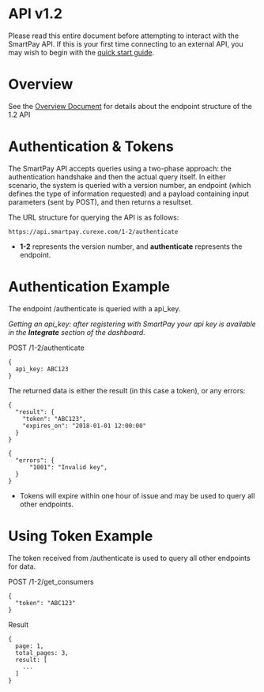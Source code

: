 # API v1.2

Please read this entire document before attempting to interact with the SmartPay API. If this is your first time connecting to an external API, you may wish to begin with the [quick start guide](quickstart/tutorial.md).

# Overview

See the [Overview Document](overview.md) for details about the endpoint structure of the 1.2 API

# Authentication & Tokens

The SmartPay API accepts queries using a two-phase approach: the authentication handshake and then the actual query itself. In either scenario, the system is queried with a version number, an endpoint (which defines the type of information requested) and a payload containing input parameters (sent by POST), and then returns a resultset.

The URL structure for querying the API is as follows:

```
https://api.smartpay.curexe.com/1-2/authenticate
```

* <b>1-2</b> represents the version number, and <b>authenticate</b> represents the endpoint.

# Authentication Example

The endpoint /authenticate is queried with a api_key.  

<i>Getting an api_key: after registering with SmartPay your api key is available in the <b>Integrate</b> section of the dashboard.</i>

POST /1-2/authenticate
```
{
  api_key: ABC123
}
```

The returned data is either the result (in this case a token), or any errors:

```
{
  "result": {
    "token": "ABC123",
    "expires_on": "2018-01-01 12:00:00"
  }
}
```

```
{
  "errors": {
      "1001": "Invalid key",
  }
}
```

* Tokens will expire within one hour of issue and may be used to query all other endpoints.

# Using Token Example

The token received from /authenticate is used to query all other endpoints for data. 

POST /1-2/get_consumers
```
{
  "token": "ABC123"
}
```

Result
```
{
  page: 1,
  total_pages: 3,
  result: [
    ...
  ]
}
```